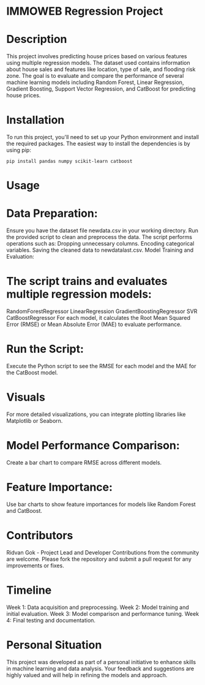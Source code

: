 # IMMOWEB Regression Project




# Description
This project involves predicting house prices based on various features using multiple regression models. The dataset used contains information about house sales and features like location, type of sale, and flooding risk zone. The goal is to evaluate and compare the performance of several machine learning models including Random Forest, Linear Regression, Gradient Boosting, Support Vector Regression, and CatBoost for predicting house prices.

# Installation
To run this project, you'll need to set up your Python environment and install the required packages. The easiest way to install the dependencies is by using pip:


```
pip install pandas numpy scikit-learn catboost
```





# Usage

# Data Preparation:
Ensure you have the dataset file newdata.csv in your working directory.
Run the provided script to clean and preprocess the data. The script performs operations such as:
Dropping unnecessary columns.
Encoding categorical variables.
Saving the cleaned data to newdatalast.csv.
Model Training and Evaluation:



# The script trains and evaluates multiple regression models:
RandomForestRegressor
LinearRegression
GradientBoostingRegressor
SVR
CatBoostRegressor
For each model, it calculates the Root Mean Squared Error (RMSE) or Mean Absolute Error (MAE) to evaluate performance.




# Run the Script:

Execute the Python script to see the RMSE for each model and the MAE for the CatBoost model.


# Visuals
For more detailed visualizations, you can integrate plotting libraries like Matplotlib or Seaborn. 




# Model Performance Comparison:
Create a bar chart to compare RMSE across different models.







# Feature Importance:
Use bar charts to show feature importances for models like Random Forest and CatBoost.





# Contributors
Ridvan Gok - Project Lead and Developer
Contributions from the community are welcome. Please fork the repository and submit a pull request for any improvements or fixes.




# Timeline
Week 1: Data acquisition and preprocessing.
Week 2: Model training and initial evaluation.
Week 3: Model comparison and performance tuning.
Week 4: Final testing and documentation.



# Personal Situation
This project was developed as part of a personal initiative to enhance skills in machine learning and data analysis. Your feedback and suggestions are highly valued and will help in refining the models and approach.


